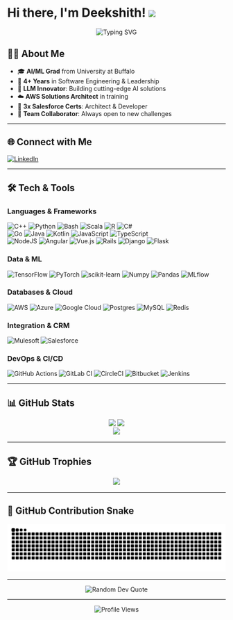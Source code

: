 # Hi there, I'm Deekshith! <img src="https://media.giphy.com/media/hvRJCLFzcasrR4ia7z/giphy.gif" width="30px"/>

<div align="center">
  <img src="https://readme-typing-svg.herokuapp.com?font=Fira+Code&size=22&pause=1000&color=F70000&width=500&height=45&lines=Software+Engineer+%7C+ML+Enthusiast+%7C+AI+Researcher;Cloud+Architect+in+training;Always+learning+new+things+%F0%9F%92%BB" alt="Typing SVG" />
</div>

## 🙋‍♂️ About Me

- 🎓 **AI/ML Grad** from University at Buffalo  
- 💼 **4+ Years** in Software Engineering & Leadership  
- 🤖 **LLM Innovator**: Building cutting-edge AI solutions  
- ☁️ **AWS Solutions Architect** in training  
- 🔗 **3x Salesforce Certs**: Architect & Developer  
- 🤝 **Team Collaborator**: Always open to new challenges

---

## 🌐 Connect with Me

[![LinkedIn](https://img.shields.io/badge/LinkedIn-%230077B5.svg?logo=linkedin&logoColor=white)](https://linkedin.com/in/deekshithsagar)

---

## 🛠️ Tech & Tools

### Languages & Frameworks
![C++](https://img.shields.io/badge/c++-%2300599C.svg?style=for-the-badge&logo=c%2B%2B&logoColor=white)
![Python](https://img.shields.io/badge/python-3670A0?style=for-the-badge&logo=python&logoColor=ffdd54)
![Bash](https://img.shields.io/badge/bash_script-%23121011.svg?style=for-the-badge&logo=gnu-bash&logoColor=white)
![Scala](https://img.shields.io/badge/scala-%23DC322F.svg?style=for-the-badge&logo=scala&logoColor=white)
![R](https://img.shields.io/badge/r-%23276DC3.svg?style=for-the-badge&logo=r&logoColor=white)
![C#](https://img.shields.io/badge/c%23-%23239120.svg?style=for-the-badge&logo=csharp&logoColor=white)  
![Go](https://img.shields.io/badge/go-%2300ADD8.svg?style=for-the-badge&logo=go&logoColor=white)
![Java](https://img.shields.io/badge/java-%23ED8B00.svg?style=for-the-badge&logo=openjdk&logoColor=white)
![Kotlin](https://img.shields.io/badge/kotlin-%237F52FF.svg?style=for-the-badge&logo=kotlin&logoColor=white)
![JavaScript](https://img.shields.io/badge/javascript-%23323330.svg?style=for-the-badge&logo=javascript&logoColor=%23F7DF1E)
![TypeScript](https://img.shields.io/badge/typescript-%23007ACC.svg?style=for-the-badge&logo=typescript&logoColor=white)  
![NodeJS](https://img.shields.io/badge/node.js-6DA55F?style=for-the-badge&logo=node.js&logoColor=white)
![Angular](https://img.shields.io/badge/angular-%23DD0031.svg?style=for-the-badge&logo=angular&logoColor=white)
![Vue.js](https://img.shields.io/badge/vue.js-%2335495e.svg?style=for-the-badge&logo=vuedotjs&logoColor=%234FC08D)
![Rails](https://img.shields.io/badge/rails-%23CC0000.svg?style=for-the-badge&logo=ruby-on-rails&logoColor=white)
![Django](https://img.shields.io/badge/django-%23092E20.svg?style=for-the-badge&logo=django&logoColor=white)
![Flask](https://img.shields.io/badge/flask-%23000.svg?style=for-the-badge&logo=flask&logoColor=white)

### Data & ML
![TensorFlow](https://img.shields.io/badge/TensorFlow-%23FF6F00.svg?style=for-the-badge&logo=TensorFlow&logoColor=white)
![PyTorch](https://img.shields.io/badge/PyTorch-%23EE4C2C.svg?style=for-the-badge&logo=PyTorch&logoColor=white)
![scikit-learn](https://img.shields.io/badge/scikit--learn-%23F7931E.svg?style=for-the-badge&logo=scikit-learn&logoColor=white)
![Numpy](https://img.shields.io/badge/numpy-%23013243.svg?style=for-the-badge&logo=numpy&logoColor=white)
![Pandas](https://img.shields.io/badge/pandas-%23150458.svg?style=for-the-badge&logo=pandas&logoColor=white)
![MLflow](https://img.shields.io/badge/mlflow-%23d9ead3.svg?style=for-the-badge&logo=numpy&logoColor=blue)

### Databases & Cloud
![AWS](https://img.shields.io/badge/AWS-%23FF9900.svg?style=for-the-badge&logo=amazon-aws&logoColor=white)
![Azure](https://img.shields.io/badge/azure-%230072C6.svg?style=for-the-badge&logo=microsoftazure&logoColor=white)
![Google Cloud](https://img.shields.io/badge/GoogleCloud-%234285F4.svg?style=for-the-badge&logo=google-cloud&logoColor=white)
![Postgres](https://img.shields.io/badge/postgres-%23316192.svg?style=for-the-badge&logo=postgresql&logoColor=white)
![MySQL](https://img.shields.io/badge/mysql-4479A1.svg?style=for-the-badge&logo=mysql&logoColor=white)
![Redis](https://img.shields.io/badge/redis-%23DD0031.svg?style=for-the-badge&logo=redis&logoColor=white)

### Integration & CRM
![Mulesoft](https://img.shields.io/badge/Mulesoft-0071C5?style=for-the-badge&logo=mulesoft&logoColor=white)
![Salesforce](https://img.shields.io/badge/Salesforce-00A1E0?style=for-the-badge&logo=salesforce&logoColor=white)

### DevOps & CI/CD
![GitHub Actions](https://img.shields.io/badge/github%20actions-%232671E5.svg?style=for-the-badge&logo=githubactions&logoColor=white)
![GitLab CI](https://img.shields.io/badge/gitlab%20CI-%23181717.svg?style=for-the-badge&logo=gitlab&logoColor=white)
![CircleCI](https://img.shields.io/badge/circleci-%23161616.svg?style=for-the-badge&logo=circleci&logoColor=white)
![Bitbucket](https://img.shields.io/badge/bitbucket-%230047B3.svg?style=for-the-badge&logo=bitbucket&logoColor=white)
![Jenkins](https://img.shields.io/badge/jenkins-%232C5263.svg?style=for-the-badge&logo=jenkins&logoColor=white)

---

## 📊 GitHub Stats

<div align="center">

  <img src="https://github-readme-stats.vercel.app/api?username=deekshithsagar73&theme=codeSTACKr&hide_border=false&include_all_commits=true&count_private=true" height="180em" />
  <img src="https://github-readme-streak-stats.herokuapp.com/?user=deekshithsagar73&theme=codeSTACKr&hide_border=false" height="180em" />
  
  <br/>
  
  <img src="https://github-readme-stats.vercel.app/api/top-langs/?username=deekshithsagar73&theme=codeSTACKr&hide_border=false&include_all_commits=true&count_private=true&layout=compact" height="180em" />

</div>

---

## 🏆 GitHub Trophies

<div align="center">
  <img src="https://github-profile-trophy.vercel.app/?username=deekshithsagar73&theme=radical&no-frame=false&no-bg=true&margin-w=4" />
</div>

---

## 🐍 GitHub Contribution Snake
<div align="center">
  <picture>
    <source media="(prefers-color-scheme: dark)" srcset="https://raw.githubusercontent.com/deekshithsagar73/deekshithsagar73/output/github-snake-dark.svg" />
    <source media="(prefers-color-scheme: light)" srcset="https://raw.githubusercontent.com/deekshithsagar73/deekshithsagar73/output/github-snake.svg" />
    <img alt="github-snake" src="https://raw.githubusercontent.com/deekshithsagar73/deekshithsagar73/output/github-snake.svg" />
  </picture>
</div>

---
<div align="center">
  <img src="https://quotes-github-readme.vercel.app/api?type=horizontal&theme=radical" alt="Random Dev Quote"/>
</div>

---

<p align="center">
  <img src="https://visitcount.itsvg.in/api?id=deekshithsagar73&icon=0&color=0" alt="Profile Views" />
</p>


